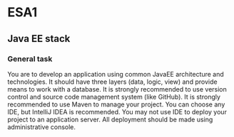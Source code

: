 # ESA1
## Java EE stack
### General task
You are to develop an application using common JavaEE architecture and technologies. It should have three layers (data, logic, view) and provide means to work with a database.
It is strongly recommended to use version control and source code management system (like GitHub).
It is strongly recommended to use Maven to manage your project.
You can choose any IDE, but IntelliJ IDEA is recommended.
You may not use IDE to deploy your project to an application server. All deployment should be made using administrative console.

